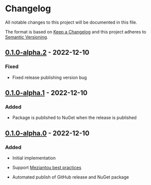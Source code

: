 # Changelog

All notable changes to this project will be documented in this file.

The format is based on [Keep a Changelog](http://keepachangelog.com/)
and this project adheres to [Semantic Versioning](http://semver.org/).

## [0.1.0-alpha.2] - 2022-12-10

### Fixed

- Fixed release publishing version bug

## [0.1.0-alpha.1] - 2022-12-10

### Added

- Package is published to NuGet when the release is published

## [0.1.0-alpha.0] - 2022-12-10

### Added

- Initial implementation

- Support [Meziantou best practices](https://www.meziantou.net/ensuring-best-practices-for-nuget-packages.htm)

- Automated publish of GitHub release and NuGet package

[0.1.0-alpha.2]: https://github.com/richtea/NuGetWorkflow/compare/v0.1.0-alpha.1...v0.1.0-alpha.2

[0.1.0-alpha.1]: https://github.com/richtea/NuGetWorkflow/compare/v0.1.0-alpha.0...v0.1.0-alpha.1

[0.1.0-alpha.0]: https://github.com/richtea/NuGetWorkflow/releases/tag/v0.1.0-alpha.0
